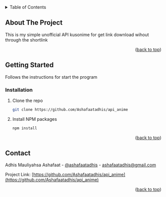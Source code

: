 <a name="readme-top"></a>

<!-- TABLE OF CONTENTS -->
<details>
  <summary>Table of Contents</summary>
  <ol>
    <li>
      <a href="#about-the-project">About The Project</a>
    </li>
    <li>
      <a href="#getting-started">Getting Started</a>
      <ul>
        <li><a href="#installation">Installation</a></li>
      </ul>
    </li>
    <li><a href="#contact">Contact</a></li>
  </ol>
</details>

## About The Project

This is my simple unofficial API kusonime for get link download wihout through the shortlink

<p align="right">(<a href="#readme-top">back to top</a>)</p>

<!-- GETTING STARTED -->

## Getting Started

Follows the instructions for start the program

### Installation

1. Clone the repo
   ```sh
   git clone https://github.com/Ashafaatadhis/api_anime
   ```
2. Install NPM packages
   ```sh
   npm install
   ```

<p align="right">(<a href="#readme-top">back to top</a>)</p>

## Contact

Adhis Mauliyahsa Ashafaat - [@ashafaatadhis](https://www.instagram.com/ashafaatadhis/) - ashafaatadhis@gmail.com

Project Link: [https://github.com/Ashafaatadhis/api_anime](https://github.com/Ashafaatadhis/api_anime)

<p align="right">(<a href="#readme-top">back to top</a>)</p>

